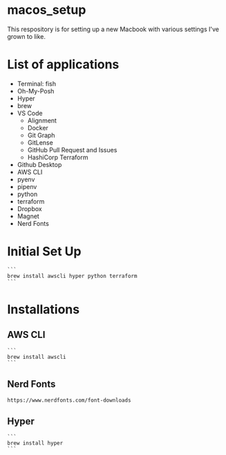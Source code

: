 # macos_setup
This respository is for setting up a new Macbook with various settings I've grown to like.

# List of applications
- Terminal: fish
- Oh-My-Posh
- Hyper
- brew
- VS Code
    - Alignment
    - Docker
    - Git Graph
    - GitLense
    - GitHub Pull Request and Issues
    - HashiCorp Terraform
- Github Desktop
- AWS CLI
- pyenv
- pipenv
- python
- terraform
- Dropbox
- Magnet
- Nerd Fonts

# Initial Set Up
    ```
    brew install awscli hyper python terraform
    ```
# Installations
## AWS CLI
    ```
    brew install awscli
    ```

## Nerd Fonts
    https://www.nerdfonts.com/font-downloads

## Hyper
    ```
    brew install hyper
    ```